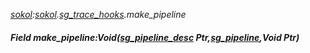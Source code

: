 _[sokol](../../modules/sokol/sokol-module.md):[sokol](../../modules/sokol/sokol-module.md).[sg\_trace\_hooks](../../modules/sokol/sokol-sg_trace_hooks.md).make\_pipeline_
##### Field make\_pipeline:Void([sg_pipeline_desc](../../modules/sokol/sokol-sg_pipeline_desc.md) Ptr,[sg_pipeline](../../modules/sokol/sokol-sg_pipeline.md),Void Ptr)
